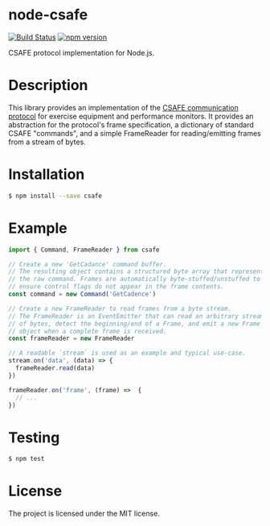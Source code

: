 # node-csafe

[![Build Status](https://travis-ci.org/mdeltito/node-csafe.svg?branch=master)](https://travis-ci.org/mdeltito/node-csafe)
[![npm version](https://badge.fury.io/js/csafe.svg)](https://badge.fury.io/js/csafe)

CSAFE protocol implementation for Node.js.

# Description

This library provides an implementation of the [CSAFE communication protocol](http://www.fitlinxx.com/csafe/) for exercise equipment and performance monitors.
It provides an abstraction for the protocol's frame specification, a dictionary of standard CSAFE "commands",
and a simple FrameReader for reading/emitting frames from a stream of bytes.

# Installation

```sh
$ npm install --save csafe
```

# Example

```js
import { Command, FrameReader } from csafe

// Create a new 'GetCadance' command buffer.
// The resulting object contains a structured byte array that represents
// the raw command. Frames are automatically byte-stuffed/unstuffed to
// ensure control flags do not appear in the frame contents.
const command = new Command('GetCadence')

// Create a new FrameReader to read frames from a byte stream.
// The FrameReader is an EventEmitter that can read an arbitrary stream
// of bytes, detect the beginning/end of a Frame, and emit a new Frame
// object when a complete frame is received.
const frameReader = new FrameReader

// A readable `stream` is used as an example and typical use-case.
stream.on('data', (data) => {
  frameReader.read(data)
})

frameReader.on('frame', (frame) =>  {
  // ...
})
```

# Testing

```sh
$ npm test
```

# License

The project is licensed under the MIT license.
